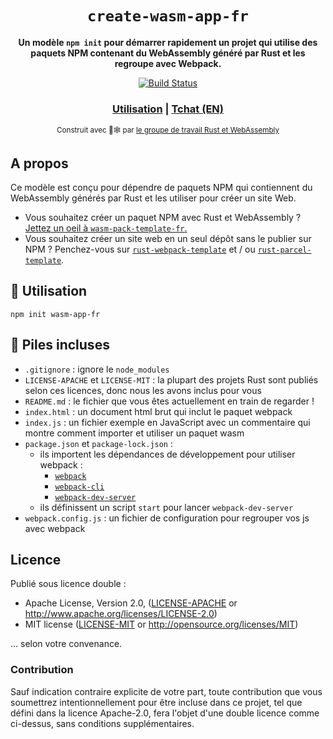 <div align="center">

  <h1><code>create-wasm-app-fr</code></h1>

  <strong>Un modèle <code>npm init</code> pour démarrer rapidement un projet
  qui utilise des paquets NPM contenant du WebAssembly généré par Rust et les
  regroupe avec Webpack.</strong>

  <p>
    <a href="https://travis-ci.org/Jimskapt/create-wasm-app-fr">
      <img src="https://img.shields.io/travis/Jimskapt/create-wasm-app-fr.svg?style=flat-square" alt="Build Status" />
    </a>
  </p>

  <h3>
    <a href="#usage">Utilisation</a>
    <span> | </span>
    <a href="https://discordapp.com/channels/442252698964721669/443151097398296587">Tchat (EN)</a>
  </h3>

  <sub>Construit avec 🦀🕸 par <a href="https://rustwasm.github.io/">le groupe de travail Rust et WebAssembly</a></sub>
</div>

## A propos

Ce modèle est conçu pour dépendre de paquets NPM qui contiennent du WebAssembly
générés par Rust et les utiliser pour créer un site Web.

* Vous souhaitez créer un paquet NPM avec Rust et WebAssembly ? [Jettez un oeil
  à `wasm-pack-template-fr`.](https://github.com/Jimskapt/wasm-pack-template-fr)
* Vous souhaitez créer un site web en un seul dépôt sans le publier sur NPM ?
  Penchez-vous sur
  [`rust-webpack-template`](https://github.com/rustwasm/rust-webpack-template)
  et / ou
  [`rust-parcel-template`](https://github.com/rustwasm/rust-parcel-template).

## 🚴 Utilisation

```
npm init wasm-app-fr
```

## 🔋 Piles incluses

- `.gitignore` : ignore le `node_modules`
- `LICENSE-APACHE` et `LICENSE-MIT` : la plupart des projets Rust sont publiés
  selon ces licences, donc nous les avons inclus pour vous
- `README.md` : le fichier que vous êtes actuellement en train de regarder !
- `index.html` : un document html brut qui inclut le paquet webpack
- `index.js` : un fichier exemple en JavaScript avec un commentaire qui montre
  comment importer et utiliser un paquet wasm
- `package.json` et `package-lock.json` :
  - ils importent les dépendances de développement pour utiliser webpack :
      - [`webpack`](https://www.npmjs.com/package/webpack)
      - [`webpack-cli`](https://www.npmjs.com/package/webpack-cli)
      - [`webpack-dev-server`](https://www.npmjs.com/package/webpack-dev-server)
  - ils définissent un script `start` pour lancer `webpack-dev-server`
- `webpack.config.js` : un fichier de configuration pour regrouper vos js avec
  webpack

## Licence

Publié sous licence double :

* Apache License, Version 2.0, ([LICENSE-APACHE](LICENSE-APACHE) or http://www.apache.org/licenses/LICENSE-2.0)
* MIT license ([LICENSE-MIT](LICENSE-MIT) or http://opensource.org/licenses/MIT)

... selon votre convenance.

### Contribution

Sauf indication contraire explicite de votre part, toute contribution que vous
soumettrez intentionnellement pour être incluse dans ce projet, tel que défini
dans la licence Apache-2.0, fera l'objet d'une double licence comme ci-dessus,
sans conditions supplémentaires.
